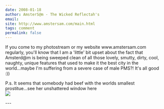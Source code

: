 ```yaml
---
date: 2008-01-18
author: AmsterS@m - The Wicked Reflectah's
email: 
site: http://www.amstersam.com/main.html
tags: comment
permalink: false
---
```


<p>
If you come to my photostream or my website www.amstersam.com regularly, you'll know that I am a 'little' bit upset about the fact that Amsterd@m is being sweeped clean of all those lovely, smutty, dirty, cool, naughty, unique features that used to make it the best city in the world...maybe I'm suffering from a severe case of male PMS?! It's all good :))

P.s. It seems that somebody had beef with the worlds smallest prostitue...see her unshattered window here <br/>
<a href="http://www.flickr.com/photos/amstersam/2200741343/"><img src="http://farm3.static.flickr.com/2126/2200741343_a82ed6e6ac_m.jpg"></a>
</p>
---